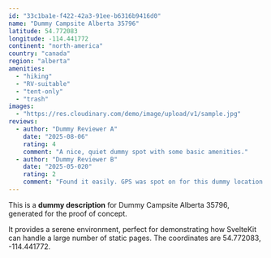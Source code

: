 ```yaml
---
id: "33c1ba1e-f422-42a3-91ee-b6316b9416d0"
name: "Dummy Campsite Alberta 35796"
latitude: 54.772083
longitude: -114.441772
continent: "north-america"
country: "canada"
region: "alberta"
amenities:
  - "hiking"
  - "RV-suitable"
  - "tent-only"
  - "trash"
images:
  - "https://res.cloudinary.com/demo/image/upload/v1/sample.jpg"
reviews:
  - author: "Dummy Reviewer A"
    date: "2025-08-06"
    rating: 4
    comment: "A nice, quiet dummy spot with some basic amenities."
  - author: "Dummy Reviewer B"
    date: "2025-05-020"
    rating: 2
    comment: "Found it easily. GPS was spot on for this dummy location."
---
```


This is a **dummy description** for Dummy Campsite Alberta 35796, generated for the proof of concept.

It provides a serene environment, perfect for demonstrating how SvelteKit can handle a large number of static pages. The coordinates are 54.772083, -114.441772.
